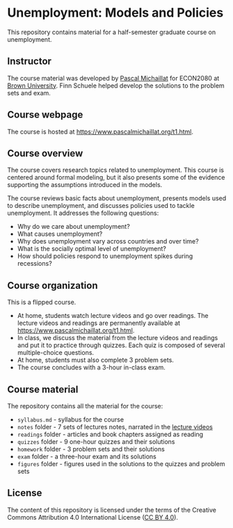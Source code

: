 # Unemployment: Models and Policies

This repository contains material for a half-semester graduate course on unemployment. 

## Instructor

The course material was developed by [Pascal Michaillat](https://www.pascalmichaillat.org/) for ECON2080 at [Brown University](https://www.brown.edu). Finn Schuele helped develop the solutions to the problem sets and exam.

## Course webpage

The course is hosted at https://www.pascalmichaillat.org/t1.html.

## Course overview

The course covers research topics related to unemployment. This course is centered around formal modeling, but it also presents some of the evidence supporting the assumptions introduced in the models.

The course reviews basic facts about unemployment, presents models used to describe unemployment, and discusses policies used to tackle unemployment. It addresses the following questions: 

+ Why do we care about unemployment?
+ What causes unemployment? 
+ Why does unemployment vary across countries and over time? 
+ What is the socially optimal level of unemployment? 
+ How should policies respond to unemployment spikes during recessions?

## Course organization

This is a flipped course. 

+ At home, students watch lecture videos and go over readings. The lecture videos and readings are permanently available at https://www.pascalmichaillat.org/t1.html.
+ In class, we discuss the material from the lecture videos and readings and put it to practice through quizzes. Each quiz is composed of several multiple-choice questions.
+ At home, students must also complete 3 problem sets.
+ The course concludes with a 3-hour in-class exam.

## Course material

The repository contains all the material for the course:

+ `syllabus.md` - syllabus for the course
+ `notes` folder - 7 sets of lectures notes, narrated in the [lecture videos](https://www.pascalmichaillat.org/t1.html)
+ `readings` folder - articles and book chapters assigned as reading
+ `quizzes` folder - 9 one-hour quizzes and their solutions
+ `homework` folder - 3 problem sets and their solutions
+ `exam` folder - a three-hour exam and its solutions
+ `figures` folder - figures used in the solutions to the quizzes and problem sets

## License

The content of this repository is licensed under the terms of the Creative Commons Attribution 4.0 International License ([CC BY 4.0](http://creativecommons.org/licenses/by/4.0/)).
